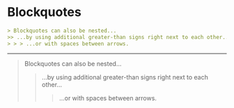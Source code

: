 # Blockquotes

```markdown
> Blockquotes can also be nested...
>> ...by using additional greater-than signs right next to each other...
> > > ...or with spaces between arrows.
```

---

> Blockquotes can also be nested...
>> ...by using additional greater-than signs right next to each other...
> > > ...or with spaces between arrows.
